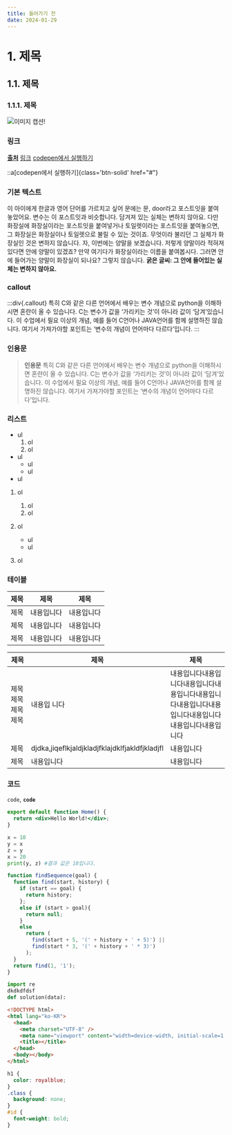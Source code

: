 ```yaml
---
title: 들어가기 전
date: 2024-01-29
---
```


# 1. 제목

## 1.1. 제목

### 1.1.1. 제목

![이미지 캡션!](/images/banner/main-banner-img1.png)

### 링크

[**출처**](<[https://www.naver.com/](https://www.naver.com/)>)
[링크](<[https://www.naver.com/](https://www.naver.com/)>)
[codepen에서 실행하기](#)

::a[codepen에서 실행하기]{class='btn-solid' href="#"}

### 기본 텍스트

이 아이에게 한글과 영어 단어를 가르치고 싶어 문에는 문, door라고 포스트잇을 붙여 놓았어요. 변수는 이 포스트잇과 비슷합니다. 담겨져 있는 실체는 변하지 않아요. 다만 화장실에 화장실이라는 포스트잇을 붙여넣거나 토일렛이라는 포스트잇을 붙여놓으면, 그 화장실은 화장실이나 토일렛으로 불릴 수 있는 것이죠. 무엇이라 불리던 그 실체가 화장실인 것은 변하지 않습니다.
자, 이번에는 양말을 보겠습니다. 저렇게 양말이라 적혀져 있다면 안에 양말이 있겠죠? 만약 여기다가 화장실이라는 이름을 붙여봅시다. 그러면 안에 들어가는 양말이 화장실이 되나요? 그렇지 않습니다. **굵은 글씨: 그 안에 들어있는 실체는 변하지 않아요.**

### callout

:::div{.callout}
특히 C와 같은 다른 언어에서 배우는 변수 개념으로 python을 이해하시면 혼란이 올 수 있습니다. C는 변수가 값을 ‘가리키는 것’이 아니라 값이 ‘담겨’있습니다. 이 수업에서 필요 이상의 개념, 예를 들어 C언어나 JAVA언어를 함께 설명하진 않습니다. 여기서 가져가야할 포인트는 ‘변수의 개념이 언어마다 다르다’입니다.
:::

### 인용문

> **인용문**
> 특히 C와 같은 다른 언어에서 배우는 변수 개념으로 python을 이해하시면 혼란이 올 수 있습니다. C는 변수가 값을 ‘가리키는 것’이 아니라 값이 ‘담겨’있습니다. 이 수업에서 필요 이상의 개념, 예를 들어 C언어나 JAVA언어를 함께 설명하진 않습니다. 여기서 가져가야할 포인트는 ‘변수의 개념이 언어마다 다르다’입니다.

### 리스트

- ul
  1. ol
  2. ol
- ul
  - ul
  - ul
- ul

1. ol
   1. ol
   2. ol
2. ol

   - ul
   - ul

3. ol

### 테이블

| 제목 | 제목       | 제목       |
| ---- | ---------- | ---------- |
| 제목 | 내용입니다 | 내용입니다 |
| 제목 | 내용입니다 | 내용입니다 |
| 제목 | 내용입니다 | 내용입니다 |

| 제목                | 제목                                            | 제목                                                                                                 |
| ------------------- | ----------------------------------------------- | ---------------------------------------------------------------------------------------------------- |
| 제목 제목 제목 제목 | 내용입 니다                                     | 내용입니다내용입니다내용입니다내용입니다내용입니다내용입니다내용입니다내용입니다내용입니다내용입니다 |
| 제목                | djdka\,jiqeflkjaldjkladjfklajdklfjakldfjkladjfl | 내용입니다                                                                                           |
| 제목                | 내용입니다                                      | 내용입니다                                                                                           |

### 코드

`code`, **`code`**

```jsx
export default function Home() {
  return <div>Hello World!</div>;
}
```

```python
x = 10
y = x
z = y
x = 20
print(y, z) #결과 값은 10입니다.
```

```javascript
function findSequence(goal) {
  function find(start, history) {
    if (start == goal) {
      return history;
    };
    else if (start > goal){
      return null;
    }
    else
      return (
        find(start + 5, '(' + history + ' + 5)') ||
        find(start * 3, '(' + history + ' * 3)')
      );
  }
  return find(1, '1');
}
```

```python
import re
dkdkdfdsf
def solution(data):
```

```html
<!DOCTYPE html>
<html lang="ko-KR">
  <head>
    <meta charset="UTF-8" />
    <meta name="viewport" content="width=device-width, initial-scale=1.0" />
    <title></title>
  </head>
  <body></body>
</html>
```

```css
h1 {
  color: royalblue;
}
.class {
  background: none;
}
#id {
  font-weight: bold;
}
```
